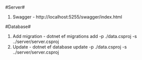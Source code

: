 #Server#

1. Swagger - http://localhost:5255/swagger/index.html

#Database#

1. Add migration - dotnet ef migrations add <NAME> -p ./data.csproj -s ../server/server.csproj
2. Update - dotnet ef database update -p ./data.csproj -s ../server/server.csproj
